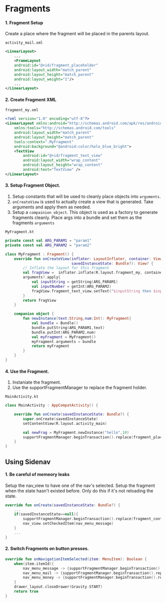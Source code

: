 # Fragments


#### 1. Fragment Setup

Create a place where the fragment will be placed in the parents layout.

`activity_mail.xml`

```xml
<LinearLayout>
    ...
    <FrameLayout
    android:id="@+id/fragment_placeholder"
    android:layout_width="match_parent"
    android:layout_height="match_parent"
    android:layout_weight="1"/>
    ...
</LinearLayout>
```

#### 2. Create Fragment XML

`fragment_my.xml`

```xml
<?xml version="1.0" encoding="utf-8"?>
<LinearLayout xmlns:android="http://schemas.android.com/apk/res/android"
    xmlns:tools="http://schemas.android.com/tools"
    android:layout_width="match_parent"
    android:layout_height="match_parent"
    tools:context=".MyFragment"
    android:background="@android:color/holo_blue_bright">
    <TextView
        android:id="@+id/fragment_text_view"
        android:layout_width="wrap_content"
        android:layout_height="wrap_content"
        android:text="TextView" />
</LinearLayout>
```

#### 3. Setup Fragment Object.

1. Setup constants that will be used to cleanly place objects into `arguments`.
2. `onCreateView` is used to actually create a view that is generated. Take arguments and apply them as needed.
3. Setup a `compainion object`. This object is used as a factory to generate fragments cleanly. Place args into a bundle and set them as the fragments `arguments`

`MyFragment.kt`

```kotlin
private const val ARG_PARAM1 = "param1"
private const val ARG_PARAM2 = "param2"

class MyFragment : Fragment() {
    override fun onCreateView(inflater: LayoutInflater, container: ViewGroup?,
                              savedInstanceState: Bundle?): View? {
        // Inflate the layout for this fragment
        val fragView =  inflater.inflate(R.layout.fragment_my, container, false)
        arguments?.apply{
            val inputString = getString(ARG_PARAM1)
            val inputNumber = getInt(ARG_PARAM2)
            fragView.fragment_text_view.setText("$inputString then $inputNumber")
        }
        return fragView
    }

    companion object {
        fun newInstance(text:String,num:Int): MyFragment{
            val bundle = Bundle()
            bundle.putString(ARG_PARAM1,text)
            bundle.putInt(ARG_PARAM2,num)
            val myFragment = MyFragment()
            myFragment.arguments = bundle
            return myFragment
        }
    }
}
```


#### 4. Use the Fragment.

1. Instaniate the fragment.
2. Use the supportFragmentManager to replace the fragment holder.

`MainActivity.kt`

```kotlin
class MainActivity : AppCompatActivity() {

    override fun onCreate(savedInstanceState: Bundle?) {
        super.onCreate(savedInstanceState)
        setContentView(R.layout.activity_main)

        val newFrag = MyFragment.newInstance("hello",10)
        supportFragmentManager.beginTransaction().replace(fragment_placeholder.id,newFrag).commit()
    }
}
```




## Using Sidenav

#### 1. Be careful of memeory leaks

Setup the nav_view to have one of the nav's selected. Setup the fragment when the state hasn't existed before. Only do this if it's not reloading the state.

```kotlin
override fun onCreate(savedInstanceState: Bundle?) {
    ...
    if(savedInstanceState==null){
        supportFragmentManager.beginTransaction().replace(fragment_container.id, FragmentChat()).commit()
        nav_view.setCheckedItem(nav_menu_message)
    }
    ...
}
```

#### 2. Switch Fragments on button presses.

```kotlin
override fun onNavigationItemSelected(item: MenuItem): Boolean {
    when(item.itemId){
        nav_menu_message -> {supportFragmentManager.beginTransaction().replace(fragment_container.id, FragmentChat()).commit()}
        nav_menu_mail -> {supportFragmentManager.beginTransaction().replace(fragment_container.id, FragmentMail()).commit()}
        nav_menu_money -> {supportFragmentManager.beginTransaction().replace(fragment_container.id, FragmentMoney()).commit()}
    }
    drawer_layout.closeDrawer(Gravity.START)
    return true
}
```